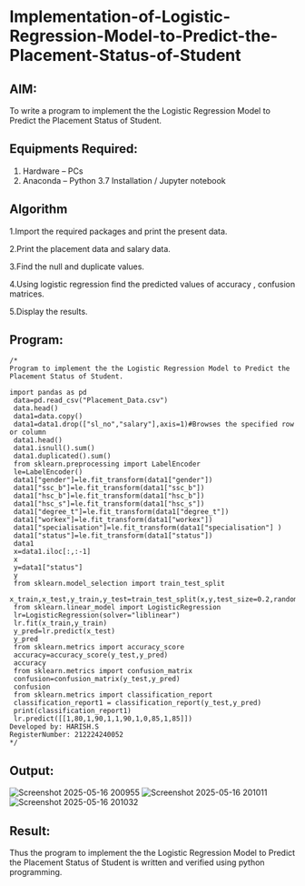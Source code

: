# Implementation-of-Logistic-Regression-Model-to-Predict-the-Placement-Status-of-Student

## AIM:
To write a program to implement the the Logistic Regression Model to Predict the Placement Status of Student.

## Equipments Required:
1. Hardware – PCs
2. Anaconda – Python 3.7 Installation / Jupyter notebook

## Algorithm
1.Import the required packages and print the present data.

2.Print the placement data and salary data.

3.Find the null and duplicate values.

4.Using logistic regression find the predicted values of accuracy , confusion matrices.

5.Display the results.
## Program:
```
/*
Program to implement the the Logistic Regression Model to Predict the Placement Status of Student.

import pandas as pd
 data=pd.read_csv("Placement_Data.csv")
 data.head()
 data1=data.copy()
 data1=data1.drop(["sl_no","salary"],axis=1)#Browses the specified row or column
 data1.head()
 data1.isnull().sum()
 data1.duplicated().sum()
 from sklearn.preprocessing import LabelEncoder
 le=LabelEncoder()
 data1["gender"]=le.fit_transform(data1["gender"])
 data1["ssc_b"]=le.fit_transform(data1["ssc_b"])
 data1["hsc_b"]=le.fit_transform(data1["hsc_b"])
 data1["hsc_s"]=le.fit_transform(data1["hsc_s"])
 data1["degree_t"]=le.fit_transform(data1["degree_t"])
 data1["workex"]=le.fit_transform(data1["workex"])
 data1["specialisation"]=le.fit_transform(data1["specialisation"] )     
 data1["status"]=le.fit_transform(data1["status"])       
 data1 
 x=data1.iloc[:,:-1]
 x
 y=data1["status"]
 y
 from sklearn.model_selection import train_test_split
 x_train,x_test,y_train,y_test=train_test_split(x,y,test_size=0.2,random_state=0)
 from sklearn.linear_model import LogisticRegression
 lr=LogisticRegression(solver="liblinear")
 lr.fit(x_train,y_train)
 y_pred=lr.predict(x_test)
 y_pred
 from sklearn.metrics import accuracy_score
 accuracy=accuracy_score(y_test,y_pred)
 accuracy
 from sklearn.metrics import confusion_matrix
 confusion=confusion_matrix(y_test,y_pred)
 confusion
 from sklearn.metrics import classification_report
 classification_report1 = classification_report(y_test,y_pred)
 print(classification_report1)
 lr.predict([[1,80,1,90,1,1,90,1,0,85,1,85]])
Developed by: HARISH.S
RegisterNumber: 212224240052
*/
```

## Output:

![Screenshot 2025-05-16 200955](https://github.com/user-attachments/assets/9f664cec-0c65-4a96-9722-46e0fb4d6cd5)
![Screenshot 2025-05-16 201011](https://github.com/user-attachments/assets/189b4656-74e2-427c-a453-d884c5826450)
![Screenshot 2025-05-16 201032](https://github.com/user-attachments/assets/0622629e-3a87-4a85-8863-c123dc5825fb)

## Result:
Thus the program to implement the the Logistic Regression Model to Predict the Placement Status of Student is written and verified using python programming.

